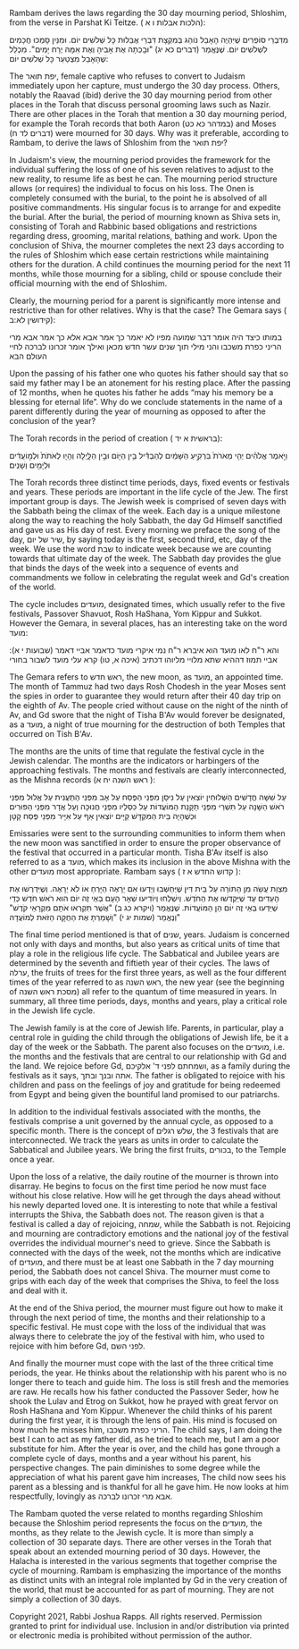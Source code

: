 Rambam derives the laws regarding the 30 day mourning period, Shloshim, from the verse in Parshat Ki Teitze. ( הלכות אבלות ו א):

מִדִבְרֵי סוֹפְרִים שֶׁיִּהְיֶה הָאָבֵל נוֹהֵג בְּמִקְצָת דִּבְרֵי אֲבֵלוּת כָּל שְׁלֹשִׁים יוֹם. וּמִנַּיִן סָמְכוּ חֲכָמִים לִשְׁלֹשִׁים יוֹם. שֶׁנֶּאֱמַר (דברים כא יג) "וּבָכְתָה אֶת אָבִיהָ וְאֶת אִמָּהּ יֶרַח יָמִים". מִכְלַל שֶׁהָאָבֵל מִצְטַעֵר כָּל שְׁלֹשִׁים יוֹם: 

The יפת תואר, female captive who refuses to convert to Judaism immediately upon her capture, must undergo the 30 day process. Others, notably the Raavad (ibid) derive the 30 day mourning period from other places in the Torah that discuss personal grooming laws such as Nazir. There are other places in the Torah that mention a 30 day mourning period, for example the Torah records that both Aaron           (במדהר כא כט) and Moses (דברים לד ח) were mourned for 30 days.  Why was it preferable, according to Rambam, to derive the laws of Shloshim from the יפת תואר?

In Judaism's view, the mourning period provides the framework for the individual suffering the loss of one of his seven relatives to adjust to the new reality, to resume life as best  he can. The mourning period structure allows (or requires) the individual to focus on his loss. The Onen is  completely consumed with the burial, to the point he is absolved of all positive commandments. His singular focus is to arrange for and expedite the burial. After the burial, the period of mourning known as Shiva sets in, consisting of Torah and Rabbinic based obligations and restrictions regarding dress, grooming, marital relations, bathing and work. Upon the conclusion of Shiva, the mourner completes the next 23 days according to the rules of Shloshim which ease certain restrictions while maintaining others for the duration. A child continues the mourning period for the next 11 months, while those mourning for a sibling, child or spouse conclude their official mourning with the end of Shloshim.

Clearly, the mourning period for a parent is significantly more intense and restrictive than for other relatives. Why is that the case? The Gemara says ( קידושין לא:ב):

במותו כיצד היה אומר דבר שמועה מפיו לא יאמר כך אמר אבא אלא כך אמר אבא מרי הריני כפרת משכבו והני מילי תוך שנים עשר חדש מכאן ואילך אומר זכרונו לברכה לחיי העולם הבא
 
Upon the passing of his father one who quotes his father should say that so said my father may I be an atonement for his resting place. After the passing of 12 months, when he quotes his father he adds “may his memory be a  blessing for eternal life”. Why do we conclude statements in the name of a parent differently during the year of mourning as opposed to after the conclusion of the year?

The Torah records in the period of creation ( בראשית א יד):

וַיֹּ֣אמֶר אֱלֹהִ֗ים יְהִ֤י מְאֹרֹת֙ בִּרְקִ֣יעַ הַשָּׁמַ֔יִם לְהַבְדִּ֕יל בֵּ֥ין הַיּ֖וֹם וּבֵ֣ין הַלָּ֑יְלָה וְהָי֤וּ לְאֹתֹת֙ וּלְמ֣וֹעֲדִ֔ים וּלְיָמִ֖ים וְשָׁנִֽים׃
 
The Torah records three  distinct time periods, days, fixed events or festivals and years. These periods are important in the life cycle of the Jew. The first important group is days. The Jewish week is comprised of seven days with the Sabbath being the climax of the week. Each day is a unique milestone along the way to reaching the holy Sabbath, the day Gd Himself sanctified and gave us as His day of rest. Every morning we preface the song of the day, שיר של יום, by saying today is the first, second third, etc, day of the week. We use the word שבת to indicate week because we are counting towards that ultimate day of the week. The Sabbath day provides the glue that binds the days of the week into a sequence of events and commandments we follow in celebrating the regulat week and Gd's creation of the world. 

The cycle includes מועדים, designated times, which usually refer to the five festivals, Passover Shavuot, Rosh HaShana, Yom Kippur and Sukkot. However the Gemara, in several places, has an interesting take on the word מועד:

:(שבועות י א)
והא ר"ח לאו מועד הוא איברא ר"ח נמי איקרי מועד כדאמר אביי דאמר אביי תמוז דההיא שתא מלויי מליוהו דכתיב (איכה א, טו) קרא עלי מועד לשבור בחורי

The Gemara refers to ראש חדש, the new moon, as מועד, an appointed time. The month of Tammuz had two days Rosh Chodesh in the year Moses sent the spies in order to guarantee they would return after their 40 day trip on the eighth of Av. The people cried without cause on the night of the ninth of Av, and Gd swore that the night of Tisha B'Av would forever be designated, as a מועד,  a night of true mourning for the destruction of both Temples that occurred on Tish B'Av.

The months are the units of time that regulate the festival cycle in the Jewish calendar. The months are the indicators or harbingers of the approaching festivals. The months and festivals are clearly interconnected, as the Mishna records (ראש השנה יח א ):

עַל שִׁשָּׁה חֳדָשִׁים הַשְּׁלוּחִין יוֹצְאִין עַל נִיסָן מִפְּנֵי הַפֶּסַח עַל אָב מִפְּנֵי הַתַּעֲנִית עַל אֱלוּל מִפְּנֵי רֹאשׁ הַשָּׁנָה עַל תִּשְׁרֵי מִפְּנֵי תַּקָּנַת הַמּוֹעֲדוֹת עַל כִּסְלֵיו מִפְּנֵי חֲנוּכָּה וְעַל אֲדָר מִפְּנֵי הַפּוּרִים וּכְשֶׁהָיָה בֵּית הַמִּקְדָּשׁ קַיָּים יוֹצְאִין אַף עַל אִיָּיר מִפְּנֵי פֶּסַח קָטָן

Emissaries were sent to the surrounding communities to inform them when the new moon was sanctified in order to ensure the proper observance of the festival that occurred in a particular month. Tisha B'Av itself is also referred to as a מועד, which makes its inclusion in the above Mishna with the other מועדים most appropriate. Rambam says ( קדוש החדש א ז ):

מִצְוַת עֲשֵׂה מִן הַתּוֹרָה עַל בֵּית דִּין שֶׁיְּחַשְּׁבוּ וְיֵדְעוּ אִם יֵרָאֶה הַיָּרֵחַ אוֹ לֹא יֵרָאֶה. וְשֶׁיִּדְרְשׁוּ אֶת הָעֵדִים עַד שֶׁיְּקַדְּשׁוּ אֶת הַחֹדֶשׁ. וְיִשְׁלְחוּ וְיוֹדִיעוּ שְׁאָר הָעָם בְּאֵי זֶה יוֹם הוּא רֹאשׁ חֹדֶשׁ כְּדֵי שֶׁיֵּדְעוּ בְּאֵי זֶה יוֹם הֵן הַמּוֹעֲדוֹת. שֶׁנֶּאֱמַר (ויקרא כג ב) "אֲשֶׁר תִּקְרְאוּ אֹתָם מִקְרָאֵי קֹדֶשׁ" וְנֶאֱמַר (שמות יג י) "וְשָׁמַרְתָּ אֶת הַחֻקָּה הַזֹּאת לְמוֹעֲדָהּ"


The final time period mentioned is that of שנים, years. Judaism is concerned not only with days and months, but also years as critical units of time that play a role in the religious life cycle. The Sabbatical and Jubilee years are determined by the seventh and fiftieth year of their cycles. The laws of ערלה, the fruits of trees for the first three years, as well as the four different times of the year referred to as ראש השנה, the new year (see the beginning of מסכת ראש השנה) all refer to the quantum of time measured in years. In summary, all three time periods, days, months and years, play a critical role in the Jewish life cycle.

The Jewish family is at the core of Jewish life. Parents, in particular, play a central role in guiding the child through the obligations of Jewish life, be it a day of the week or the Sabbath. The parent also focuses on the מועדים, i.e. the months and the festivals that are central to our relationship with Gd and the land. We rejoice before Gd, ושמחתם לפני ד' אלקיכם, as a family during the festivals as it says, אתה ובנך ובתך. The father is obligated to rejoice with his children and pass on the feelings of joy and gratitude for being redeemed from Egypt and being given the bountiful land promised to our patriarchs. 

In addition to the individual festivals associated with the months, the festivals comprise a unit governed by the annual cycle, as opposed to a specific month. There is the concept of שלש רגלים, the 3 festivals that are interconnected. We track the years as units in order to calculate the Sabbatical and Jubilee years. We bring the first fruits, בכורים, to the Temple once a year.

Upon the loss of a relative, the daily routine of the mourner is thrown into disarray. He begins to focus on the first time period he now must face without his close relative. How will he get through the days ahead without his newly departed loved one. It is interesting to note that while a festival interrupts the Shiva, the Sabbath does not. The reason given is that a festival is called a day of rejoicing, שמחה, while the Sabbath is not. Rejoicing and mourning are contradictory emotions and the national joy of the festival overrides the individual mourner's need to grieve. Since the Sabbath is connected with the days of the week, not the months which are indicative of מועדים, and there must be at least one Sabbath in the 7 day mourning period, the Sabbath does not cancel Shiva. The mourner must come to grips with each day of the week that comprises the Shiva, to feel the loss and deal with it. 

At the end of the Shiva period, the mourner  must figure out how to make it through the next period of time, the months and their relationship to a specific festival. He must cope with the loss of the individual that was always there to celebrate the joy of the festival with him, who used to rejoice with him before Gd, לפני השם.  

And finally the mourner must cope with the last of the three critical time periods, the year. He thinks about the relationship with his parent who is no longer there to teach and guide him. The loss is still fresh and the memories are raw. He recalls how his father conducted the Passover Seder, how he shook the Lulav and Etrog on Sukkot, how he prayed with great fervor on Rosh HaShana and Yom Kippur. Whenever the child thinks of his parent during the first year, it is through the lens of pain. His mind is focused on how much he misses him, הריני כפרת משכבו. The child says, I am doing the best I can to act as my father did, as he tried to teach me, but I am a poor substitute for him. After the year is over, and the child has gone through a complete cycle of days, months and a year without his parent, his perspective changes. The pain diminishes to some degree while the appreciation of what his parent gave him increases, The child now sees his parent as a blessing and is thankful for all he gave him. He now looks at him respectfully, lovingly as אבא מרי זכרונו לברכה.

The Rambam quoted the verse related to months regarding Shloshim because the Shloshim period represents the focus on the מועדים, the months, as they relate to the Jewish cycle. It is more than simply a collection of 30 separate days.  There are other verses  in the Torah that speak about an extended mourning period of 30 days. However, the Halacha is interested in the various segments that together comprise the cycle of mourning. Rambam is emphasizing the importance of the months as distinct units with an integral role implanted by Gd in the very creation of the world, that must be accounted for as part of mourning. They are not simply a collection of 30 days.

Copyright 2021, Rabbi Joshua Rapps. All rights reserved. Permission granted to print for individual use. Inclusion in and/or distribution via printed or electronic media is prohibited without permission of the author.

